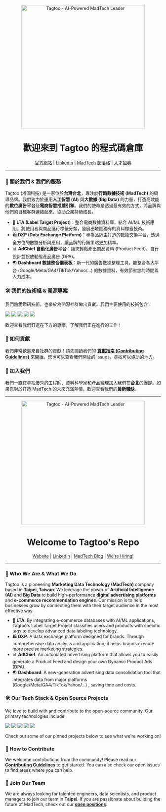 <p align="center">
  <img src="https://storage.googleapis.com/tagtoo-website-assets/images/layout/tagtoo-logo.png" alt="Tagtoo - AI-Powered MadTech Leader" width="400"/>
</p>

<h1 align="center">歡迎來到 Tagtoo 的程式碼倉庫</h1>

<p align="center">
    <a href="https://tagtoo.com/">官方網站</a> |
    <a href="https://www.linkedin.com/company/tagtoo/">LinkedIn</a> |
    <a href="https://tagtoo.com/blog">MadTech 部落格</a> |
    <a href="https://www.104.com.tw/company/bkknjkw#info06">人才招募</a>
</p>

---

### 🚀 關於我們 & 我們的服務

Tagtoo (塔圖科技) 是一家位於**台灣台北**，專注於**行銷數據技術 (MadTech)** 的領導品牌。我們致力於運用**人工智慧 (AI)** 與**大數據 (Big Data)** 的力量，打造高效能的**數位廣告平台**及**電商智慧推薦引擎**。我們的使命是透過最有效的方式，將品牌與他們的目標客群連結起來，協助企業持續成長。

* 🤖 **LTA (Label Target Project)**：整合電商數據資料庫，結合 AI/ML 技術應用，將使用者與商品進行標籤分類，發展出塔圖獨有的資料標籤技術。
* 🛍️ **DXP (Data Exchange Platform)**：專為品牌主打造的數據交換平台，透過全方位的數據分析與應用，讓品牌的行銷策略更加精準。
* 📊 **AdChief 自動化廣告平台**：讓您輕鬆產出商品資料 (Product Feed)、自行設計並投放動態產品廣告 (DPA)。
* 🌏 **Dashboard 數據整合儀表板**：新一代的廣告數據整理工具，能整合各大平台 (Google/Meta/GA4/TikTok/Yahoo/...) 的數據資料，有效節省您的時間與人力成本。


### 🛠️ 我們的技術棧 & 開源專案

我們熱愛鑽研技術，也樂於為開源社群做出貢獻。我們主要使用的技術包含：

<p>
    <img src="https://img.shields.io/badge/-Python-3776AB?style=flat-square&logo=python&logoColor=white" />
    <img src="https://img.shields.io/badge/-JavaScript-F7DF1E?style=flat-square&logo=javascript&logoColor=black" />
    <img src="https://img.shields.io/badge/-React-61DAFB?style=flat-square&logo=react&logoColor=black" />
    <img src="https://img.shields.io/badge/-Kubernetes-326CE5?style=flat-square&logo=kubernetes&logoColor=white" />
    <img src="https://img.shields.io/badge/-Google_Cloud-4285F4?style=flat-square&logo=google-cloud&logoColor=white" />
</p>

歡迎查看我們釘選在下方的專案，了解我們正在進行的工作！

### 🌱 如何貢獻

我們非常歡迎來自社群的貢獻！請先閱讀我們的 [**貢獻指南 (Contributing Guidelines)**](CONTRIBUTING.md) 來開始。您也可以查看我們開放的 issues，尋找可以協助的地方。

### 💼 加入我們

我們一直在尋找優秀的工程師、資料科學家和產品經理加入我們在**台北**的團隊。如果您對於打造 MadTech 的未來充滿熱情，歡迎查看我們的[**最新職缺**](https://www.104.com.tw/company/bkknjkw#info06)。


---


<p align="center">
  <img src="https://storage.googleapis.com/tagtoo-website-assets/images/layout/tagtoo-logo.png" alt="Tagtoo - AI-Powered MadTech Leader" width="400"/>
</p>

<h1 align="center">Welcome to Tagtoo's Repo</h1>

<p align="center">
    <a href="https://tagtoo.com/">Website</a> |
    <a href="https://www.linkedin.com/company/tagtoo/">LinkedIn</a> |
    <a href="https://tagtoo.com/blog">MadTech Blog</a> |
    <a href="https://www.104.com.tw/company/bkknjkw#info06">We're Hiring!</a>
</p>

---

### 🚀 Who We Are & What We Do

Tagtoo is a pioneering **Marketing Data Technology (MadTech)** company based in **Taipei, Taiwan**. We leverage the power of **Artificial Intelligence (AI)** and **Big Data** to build high-performance **digital advertising platforms** and **e-commerce recommendation engines**. Our mission is to help businesses grow by connecting them with their target audience in the most effective way.

* 🤖 **LTA**: By integrating e-commerce databases with AI/ML applications, Tagtoo's Label Target Project classifies users and products with specific tags to develop advanced data labeling technology.
* 🛍️ **DXP**: A data exchange platform designed for brands. Through comprehensive data analysis and application, it helps brands execute more precise marketing strategies.
* 📊 **AdChief**: An automated advertising platform that allows you to easily generate a Product Feed and design your own Dynamic Product Ads (DPA).
* 🌏 **Dashboard**: A new-generation advertising data consolidation tool that integrates data from major platforms (Google/Meta/GA4/TikTok/Yahoo/...) , saving time and costs.


### 🛠️ Our Tech Stack & Open Source Projects

We love to build with and contribute to the open-source community. Our primary technologies include:

<p>
    <img src="https://img.shields.io/badge/-Python-3776AB?style=flat-square&logo=python&logoColor=white" />
    <img src="https://img.shields.io/badge/-JavaScript-F7DF1E?style=flat-square&logo=javascript&logoColor=black" />
    <img src="https://img.shields.io/badge/-React-61DAFB?style=flat-square&logo=react&logoColor=black" />
    <img src="https://img.shields.io/badge/-Kubernetes-326CE5?style=flat-square&logo=kubernetes&logoColor=white" />
    <img src="https://img.shields.io/badge/-Google_Cloud-4285F4?style=flat-square&logo=google-cloud&logoColor=white" />
</p>

Check out some of our pinned projects below to see what we're working on!

### 🌱 How to Contribute

We welcome contributions from the community! Please read our [**Contributing Guidelines**](CONTRIBUTING.md) to get started. You can also check our open issues to find areas where you can help.

### 💼 Join Our Team

We are always looking for talented engineers, data scientists, and product managers to join our team in **Taipei**. If you are passionate about building the future of MadTech, check out our [**open positions**](https://www.104.com.tw/company/bkknjkw#info06).
